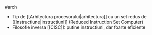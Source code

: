 #arch 
- Tip de [[Arhitectura procesorului|arhitectura]] cu un set redus de [[Instructiune|instructiuni]] (Reduced Instruction Set Computer)
- Filosofie inversa [[CISC]]: putine instructiuni, dar foarte eficiente